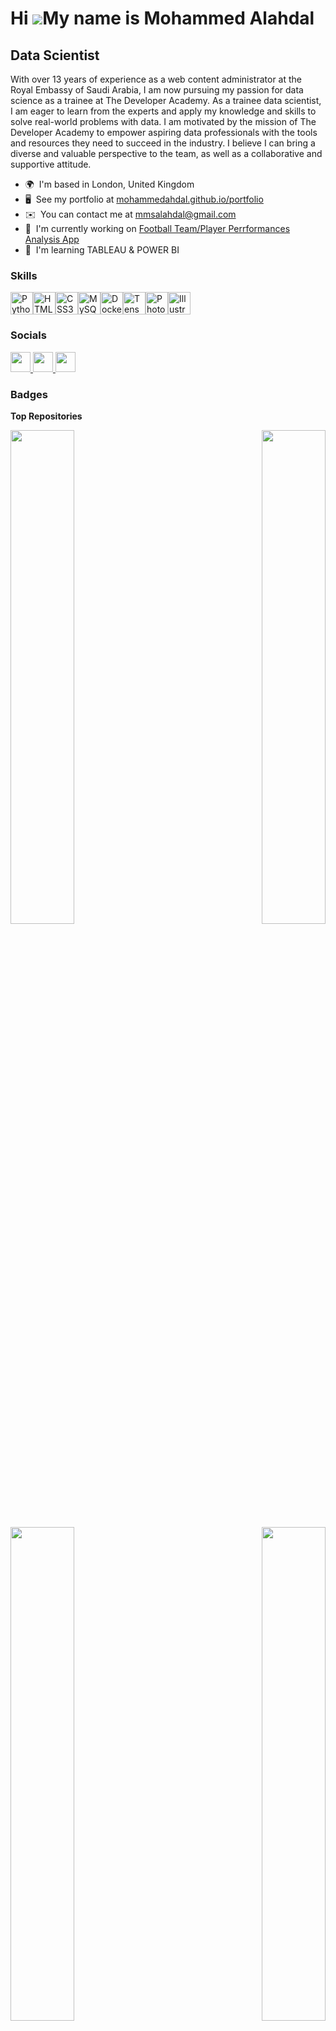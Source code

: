 
Hi ![](https://user-images.githubusercontent.com/18350557/176309783-0785949b-9127-417c-8b55-ab5a4333674e.gif)My name is Mohammed Alahdal
========================================================================================================================================

Data Scientist
--------------

With over 13 years of experience as a web content administrator at the Royal Embassy of Saudi Arabia, I am now pursuing my passion for data science as a trainee at The Developer Academy. As a trainee data scientist, I am eager to learn from the experts and apply my knowledge and skills to solve real-world problems with data. I am motivated by the mission of The Developer Academy to empower aspiring data professionals with the tools and resources they need to succeed in the industry. I believe I can bring a diverse and valuable perspective to the team, as well as a collaborative and supportive attitude.

* 🌍  I'm based in London, United Kingdom
* 🖥️  See my portfolio at [mohammedahdal.github.io/portfolio](http://mohammedahdal.github.io/portfolio/)
* ✉️  You can contact me at [mmsalahdal@gmail.com](mailto:mmsalahdal@gmail.com)
* 🚀  I'm currently working on [Football Team/Player Perrformances Analysis App](http://football-analysis.streamlit.app/)
* 🧠  I'm learning TABLEAU & POWER BI

### Skills


<p align="left">
<a href="https://www.python.org/" target="_blank" rel="noreferrer"><img src="https://raw.githubusercontent.com/danielcranney/readme-generator/main/public/icons/skills/python-colored.svg" width="36" height="36" alt="Python" /></a><a href="https://developer.mozilla.org/en-US/docs/Glossary/HTML5" target="_blank" rel="noreferrer"><img src="https://raw.githubusercontent.com/danielcranney/readme-generator/main/public/icons/skills/html5-colored.svg" width="36" height="36" alt="HTML5" /></a><a href="https://www.w3.org/TR/CSS/#css" target="_blank" rel="noreferrer"><img src="https://raw.githubusercontent.com/danielcranney/readme-generator/main/public/icons/skills/css3-colored.svg" width="36" height="36" alt="CSS3" /></a><a href="https://www.mysql.com/" target="_blank" rel="noreferrer"><img src="https://raw.githubusercontent.com/danielcranney/readme-generator/main/public/icons/skills/mysql-colored.svg" width="36" height="36" alt="MySQL" /></a><a href="https://www.docker.com/" target="_blank" rel="noreferrer"><img src="https://raw.githubusercontent.com/danielcranney/readme-generator/main/public/icons/skills/docker-colored.svg" width="36" height="36" alt="Docker" /></a><a href="https://www.tensorflow.org/" target="_blank" rel="noreferrer"><img src="https://raw.githubusercontent.com/danielcranney/readme-generator/main/public/icons/skills/tensorflow-colored.svg" width="36" height="36" alt="TensorFlow" /></a><a href="https://www.adobe.com/uk/products/photoshop.html" target="_blank" rel="noreferrer"><img src="https://raw.githubusercontent.com/danielcranney/readme-generator/main/public/icons/skills/photoshop-colored.svg" width="36" height="36" alt="Photoshop" /></a><a href="https://www.adobe.com/uk/products/illustrator.html" target="_blank" rel="noreferrer"><img src="https://raw.githubusercontent.com/danielcranney/readme-generator/main/public/icons/skills/illustrator-colored.svg" width="36" height="36" alt="Illustrator" /></a>
</p>


### Socials

<p align="left"> <a href="https://www.github.com/MohammedAhdal" target="_blank" rel="noreferrer"> <picture> <source media="(prefers-color-scheme: dark)" srcset="https://raw.githubusercontent.com/danielcranney/readme-generator/main/public/icons/socials/github-dark.svg" /> <source media="(prefers-color-scheme: light)" srcset="https://raw.githubusercontent.com/danielcranney/readme-generator/main/public/icons/socials/github.svg" /> <img src="https://raw.githubusercontent.com/danielcranney/readme-generator/main/public/icons/socials/github.svg" width="32" height="32" /> </picture> </a> <a href="https://www.linkedin.com/in/mohammed-alahdal/" target="_blank" rel="noreferrer"> <picture> <source media="(prefers-color-scheme: dark)" srcset="https://raw.githubusercontent.com/danielcranney/readme-generator/main/public/icons/socials/linkedin-dark.svg" /> <source media="(prefers-color-scheme: light)" srcset="https://raw.githubusercontent.com/danielcranney/readme-generator/main/public/icons/socials/linkedin.svg" /> <img src="https://raw.githubusercontent.com/danielcranney/readme-generator/main/public/icons/socials/linkedin.svg" width="32" height="32" /> </picture> </a> <a href="http://www.medium.com/mmsalahdal" target="_blank" rel="noreferrer"> <picture> <source media="(prefers-color-scheme: dark)" srcset="https://raw.githubusercontent.com/danielcranney/readme-generator/main/public/icons/socials/medium-dark.svg" /> <source media="(prefers-color-scheme: light)" srcset="https://raw.githubusercontent.com/danielcranney/readme-generator/main/public/icons/socials/medium.svg" /> <img src="https://raw.githubusercontent.com/danielcranney/readme-generator/main/public/icons/socials/medium.svg" width="32" height="32" /> </picture> </a></p>

### Badges

<b>Top Repositories</b>

<div width="100%" align="center"><a href="https://github.com/MohammedAhdal/Football-Analysis-and-Clustring" align="left"><img align="left" width="45%" src="https://github-readme-stats.vercel.app/api/pin/?username=MohammedAhdal&repo=Football-Analysis-and-Clustring&title_color=0891b2&text_color=0f172a&icon_color=f97316&bg_color=ffffff&hide_border=true&locale=en" /></a><a href="https://github.com/MohammedAhdal/Heart-Failure-Predictor" align="right"><img align="right" width="45%" src="https://github-readme-stats.vercel.app/api/pin/?username=MohammedAhdal&repo=Heart-Failure-Predictor&title_color=0891b2&text_color=0f172a&icon_color=f97316&bg_color=ffffff&hide_border=true&locale=en" /></a></div><br /><br /><br /><br /><br /><br /><br />

<br /><br /><br /><br /><br />

<div width="100%" align="center"><a href="https://github.com/MohammedAhdal/Country-Data-for-Charity-Clustering" align="left"><img align="left" width="45%" src="https://github-readme-stats.vercel.app/api/pin/?username=MohammedAhdal&repo=Country-Data-for-Charity-Clustering&title_color=0891b2&text_color=0f172a&icon_color=f97316&bg_color=ffffff&hide_border=true&locale=en" /></a><a href="https://github.com/MohammedAhdal/Text-Based-Adventure-Game" align="right"><img align="right" width="45%" src="https://github-readme-stats.vercel.app/api/pin/?username=MohammedAhdal&repo=Text-Based-Adventure-Game&title_color=0891b2&text_color=0f172a&icon_color=f97316&bg_color=ffffff&hide_border=true&locale=en" /></a></div>


<!--
### Hi there 👋


**MohammedAhdal/MohammedAhdal** is a ✨ _special_ ✨ repository because its `README.md` (this file) appears on your GitHub profile.

Here are some ideas to get you started:

- 🔭 I’m currently working on ...
- 🌱 I’m currently learning ...
- 👯 I’m looking to collaborate on ...
- 🤔 I’m looking for help with ...
- 💬 Ask me about ...
- 📫 How to reach me: ...
- 😄 Pronouns: ...
- ⚡ Fun fact: ...
-->

